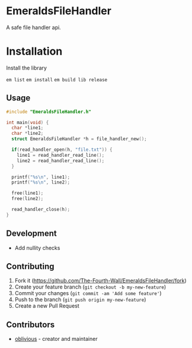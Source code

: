 # EmeraldsFileHandler

A safe file handler api.

# Installation

Install the library

`em list`
`em install`
`em build lib release`

## Usage

```c
#include "EmeraldsFileHandler.h"

int main(void) {
  char *line1;
  char *line2;
  struct EmeraldsFileHandler *h = file_handler_new();

  if(read_handler_open(h, "file.txt")) {
    line1 = read_handler_read_line();
    line2 = read_handler_read_line();
  }

  printf("%s\n", line1);
  printf("%s\n", line2);

  free(line1);
  free(line2);

  read_handler_close(h);
}
```

## Development

- Add nullity checks

## Contributing

1. Fork it (<https://github.com/The-Fourth-Wall/EmeraldsFileHandler/fork>)
2. Create your feature branch (`git checkout -b my-new-feature`)
3. Commit your changes (`git commit -am 'Add some feature'`)
4. Push to the branch (`git push origin my-new-feature`)
5. Create a new Pull Request

## Contributors

- [oblivious](https://github.com/Oblivious-Oblivious) - creator and maintainer
